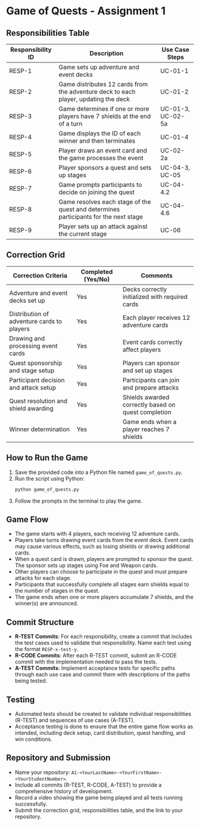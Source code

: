 # Game of Quests - Assignment 1

## Responsibilities Table

| Responsibility ID | Description                                                                          | Use Case Steps    |
| ----------------- | ------------------------------------------------------------------------------------ | ----------------- |
| RESP-1            | Game sets up adventure and event decks                                               | UC-01-1           |
| RESP-2            | Game distributes 12 cards from the adventure deck to each player, updating the deck  | UC-01-2           |
| RESP-3            | Game determines if one or more players have 7 shields at the end of a turn           | UC-01-3, UC-02-5a |
| RESP-4            | Game displays the ID of each winner and then terminates                              | UC-01-4           |
| RESP-5            | Player draws an event card and the game processes the event                          | UC-02-2a          |
| RESP-6            | Player sponsors a quest and sets up stages                                           | UC-04-3, UC-05    |
| RESP-7            | Game prompts participants to decide on joining the quest                             | UC-04-4.2         |
| RESP-8            | Game resolves each stage of the quest and determines participants for the next stage | UC-04-4.6         |
| RESP-9            | Player sets up an attack against the current stage                                   | UC-06             |


## Correction Grid

| Correction Criteria                        | Completed (Yes/No) | Comments                                            |
| ------------------------------------------ | ------------------ | --------------------------------------------------- |
| Adventure and event decks set up           | Yes                | Decks correctly initialized with required cards     |
| Distribution of adventure cards to players | Yes                | Each player receives 12 adventure cards             |
| Drawing and processing event cards         | Yes                | Event cards correctly affect players                |
| Quest sponsorship and stage setup          | Yes                | Players can sponsor and set up stages               |
| Participant decision and attack setup      | Yes                | Participants can join and prepare attacks           |
| Quest resolution and shield awarding       | Yes                | Shields awarded correctly based on quest completion |
| Winner determination                       | Yes                | Game ends when a player reaches 7 shields           |

## How to Run the Game

1. Save the provided code into a Python file named `game_of_quests.py`.
2. Run the script using Python:
   ```sh
   python game_of_quests.py
   ```
3. Follow the prompts in the terminal to play the game.

## Game Flow

- The game starts with 4 players, each receiving 12 adventure cards.
- Players take turns drawing event cards from the event deck. Event cards may cause various effects, such as losing shields or drawing additional cards.
- When a quest card is drawn, players are prompted to sponsor the quest. The sponsor sets up stages using Foe and Weapon cards.
- Other players can choose to participate in the quest and must prepare attacks for each stage.
- Participants that successfully complete all stages earn shields equal to the number of stages in the quest.
- The game ends when one or more players accumulate 7 shields, and the winner(s) are announced.

## Commit Structure

- **R-TEST Commits**: For each responsibility, create a commit that includes the test cases used to validate that responsibility. Name each test using the format `RESP-x-test-y`.
- **R-CODE Commits**: After each R-TEST commit, submit an R-CODE commit with the implementation needed to pass the tests.
- **A-TEST Commits**: Implement acceptance tests for specific paths through each use case and commit them with descriptions of the paths being tested.

## Testing

- Automated tests should be created to validate individual responsibilities (R-TEST) and sequences of use cases (A-TEST).
- Acceptance testing is done to ensure that the entire game flow works as intended, including deck setup, card distribution, quest handling, and win conditions.

## Repository and Submission

- Name your repository: `A1-<YourLastName>-<YourFirstName>-<YourStudentNumber>`.
- Include all commits (R-TEST, R-CODE, A-TEST) to provide a comprehensive history of development.
- Record a video showing the game being played and all tests running successfully.
- Submit the correction grid, responsibilities table, and the link to your repository.
